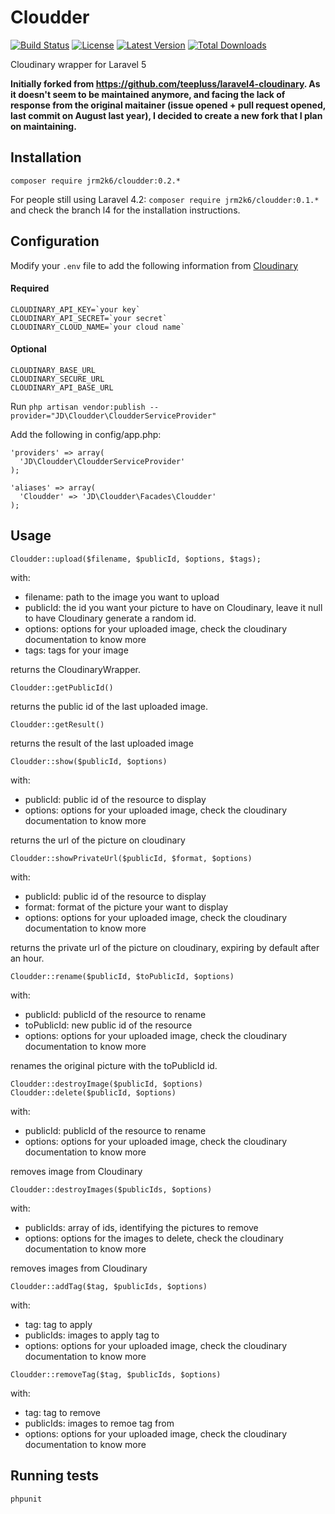 # Cloudder
[![Build Status](http://img.shields.io/travis/jrm2k6/cloudder/master.svg?style=flat-square)](https://travis-ci.org/jrm2k6/cloudder)
[![License](http://img.shields.io/badge/license-MIT-brightgreen.svg?style=flat-square)](http://www.opensource.org/licenses/MIT)
[![Latest Version](http://img.shields.io/packagist/v/jrm2k6/cloudder.svg?style=flat-square)](https://packagist.org/packages/jrm2k6/cloudder)
[![Total Downloads](https://img.shields.io/packagist/dt/jrm2k6/cloudder.svg?style=flat-square)](https://packagist.org/packages/jrm2k6/cloudder)

Cloudinary wrapper for Laravel 5

__Initially forked from https://github.com/teepluss/laravel4-cloudinary.
As it doesn't seem to be maintained anymore, and facing the lack of response from the original maitainer (issue opened + pull request opened, last commit on August last year), I decided to create a new fork that I plan on maintaining.__


## Installation

```
composer require jrm2k6/cloudder:0.2.*
```

For people still using Laravel 4.2: ```composer require jrm2k6/cloudder:0.1.*``` and check the branch l4 for the installation instructions.


## Configuration
Modify your ```.env``` file to add the following information from [Cloudinary](http://www.cloudinary.com)

#### Required

```
CLOUDINARY_API_KEY=`your key`
CLOUDINARY_API_SECRET=`your secret`
CLOUDINARY_CLOUD_NAME=`your cloud name`
```

#### Optional

```
CLOUDINARY_BASE_URL
CLOUDINARY_SECURE_URL
CLOUDINARY_API_BASE_URL
```

Run ```php artisan vendor:publish --provider="JD\Cloudder\CloudderServiceProvider"```

Add the following in config/app.php:
```
'providers' => array(
  'JD\Cloudder\CloudderServiceProvider'
);
  
'aliases' => array(
  'Cloudder' => 'JD\Cloudder\Facades\Cloudder'
);
```
## Usage

``` 
Cloudder::upload($filename, $publicId, $options, $tags);
```
with:
- filename: path to the image you want to upload
- publicId: the id you want your picture to have on Cloudinary, leave it null to have Cloudinary generate a random id.
- options: options for your uploaded image, check the cloudinary documentation to know more
- tags: tags for your image

returns the CloudinaryWrapper.

```
Cloudder::getPublicId()
```
returns the public id of the last uploaded image.


```
Cloudder::getResult()
```
returns the result of the last uploaded image

```
Cloudder::show($publicId, $options)
```
with:
- publicId: public id of the resource to display
- options: options for your uploaded image, check the cloudinary documentation to know more

returns the url of the picture on cloudinary

```
Cloudder::showPrivateUrl($publicId, $format, $options)
```
with:
- publicId: public id of the resource to display
- format: format of the picture your want to display
- options: options for your uploaded image, check the cloudinary documentation to know more

returns the private url of the picture on cloudinary, expiring by default after an hour.


```
Cloudder::rename($publicId, $toPublicId, $options)
```

with: 
- publicId: publicId of the resource to rename
- toPublicId: new public id of the resource
- options: options for your uploaded image, check the cloudinary documentation to know more

renames the original picture with the toPublicId id.

```
Cloudder::destroyImage($publicId, $options)
Cloudder::delete($publicId, $options)
```
with:
- publicId: publicId of the resource to rename
- options: options for your uploaded image, check the cloudinary documentation to know more

removes image from Cloudinary

```
Cloudder::destroyImages($publicIds, $options)
```
with:
- publicIds: array of ids, identifying the pictures to remove
- options: options for the images to delete, check the cloudinary documentation to know more

removes images from Cloudinary


```
Cloudder::addTag($tag, $publicIds, $options)
```

with:
- tag: tag to apply
- publicIds: images to apply tag to
- options: options for your uploaded image, check the cloudinary documentation to know more

```
Cloudder::removeTag($tag, $publicIds, $options)
```

with:
- tag: tag to remove
- publicIds: images to remoe tag from
- options: options for your uploaded image, check the cloudinary documentation to know more

## Running tests
```
phpunit
```

